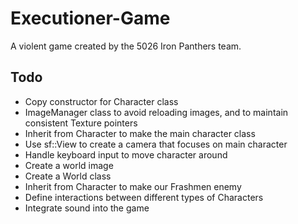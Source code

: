 Executioner-Game
================

A violent game created by the 5026 Iron Panthers team.

## Todo
* Copy constructor for Character class
* ImageManager class to avoid reloading images, and to maintain consistent Texture pointers
* Inherit from Character to make the main character class
* Use sf::View to create a camera that focuses on main character
* Handle keyboard input to move character around
* Create a world image
* Create a World class
* Inherit from Character to make our Frashmen enemy
* Define interactions between different types of Characters
* Integrate sound into the game
